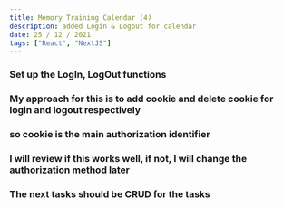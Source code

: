 ```yaml
---
title: Memory Training Calendar (4)
description: added Login & Logout for calendar
date: 25 / 12 / 2021
tags: ["React", "NextJS"]
---
```


<h3>Set up the LogIn, LogOut functions</h3>
<h3>My approach for this is to add cookie and delete cookie for login and logout respectively</h3>
<h3>so cookie is the main authorization identifier</h3>
<h3>I will review if this works well, if not, I will change the authorization method later</h3>
<h3>The next tasks should be CRUD for the tasks</h3>
